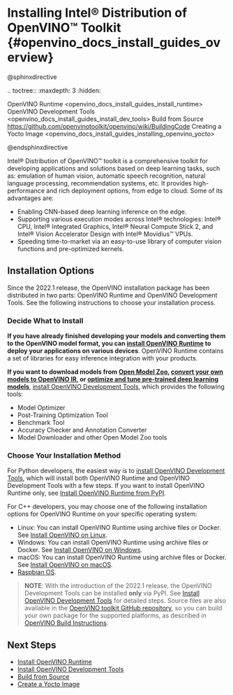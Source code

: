 # Installing Intel® Distribution of OpenVINO™ Toolkit {#openvino_docs_install_guides_overview}

@sphinxdirective

.. toctree::
   :maxdepth: 3
   :hidden:
   
   OpenVINO Runtime <openvino_docs_install_guides_install_runtime>
   OpenVINO Development Tools <openvino_docs_install_guides_install_dev_tools>
   Build from Source <https://github.com/openvinotoolkit/openvino/wiki/BuildingCode>
   Creating a Yocto Image <openvino_docs_install_guides_installing_openvino_yocto>

@endsphinxdirective

Intel® Distribution of OpenVINO™ toolkit is a comprehensive toolkit for developing applications and solutions based on deep learning tasks, such as: emulation of human vision, automatic speech recognition, natural language processing, recommendation systems, etc. It provides high-performance and rich deployment options, from edge to cloud. Some of its advantages are:

* Enabling CNN-based deep learning inference on the edge.
* Supporting various execution modes across Intel® technologies: Intel® CPU, Intel® Integrated Graphics, Intel® Neural Compute Stick 2, and Intel® Vision Accelerator Design with Intel® Movidius™ VPUs.
* Speeding time-to-market via an easy-to-use library of computer vision functions and pre-optimized kernels.

## Installation Options

Since the 2022.1 release, the OpenVINO installation package has been distributed in two parts: OpenVINO Runtime and OpenVINO Development Tools. See the following instructions to choose your installation process.

### Decide What to Install

**If you have already finished developing your models and converting them to the OpenVINO model format, you can [install OpenVINO Runtime](installing-openvino-runtime.md) to deploy your applications on various devices**. OpenVINO Runtime contains a set of libraries for easy inference integration with your products.

**If you want to download models from [Open Model Zoo](../model_zoo.md), [convert your own models to OpenVINO IR](../MO_DG/Deep_Learning_Model_Optimizer_DevGuide.md), or [optimize and tune pre-trained deep learning models](../optimization_guide/model_optimization_guide.md)**, [install OpenVINO Development Tools](installing-model-dev-tools.md), which provides the following tools:

  * Model Optimizer
  * Post-Training Optimization Tool
  * Benchmark Tool
  * Accuracy Checker and Annotation Converter
  * Model Downloader and other Open Model Zoo tools


### Choose Your Installation Method

For Python developers, the easiest way is to [install OpenVINO Development Tools](installing-model-dev-tools.md), which will install both OpenVINO Runtime and OpenVINO Development Tools with a few steps. If you want to install OpenVINO Runtime only, see [Install OpenVINO Runtime from PyPI](installing-openvino-pip.md).

For C++ developers, you may choose one of the following installation options for OpenVINO Runtime on your specific operating system:

* Linux: You can install OpenVINO Runtime using archive files or Docker. See [Install OpenVINO on Linux](installing-openvino-linux-header.md).
* Windows: You can install OpenVINO Runtime using archive files or Docker. See [Install OpenVINO on Windows](installing-openvino-windows-header.md).
* macOS: You can install OpenVINO Runtime using archive files or Docker. See [Install OpenVINO on macOS](installing-openvino-macos-header.md).
* [Raspbian OS](installing-openvino-raspbian.md).

> **NOTE**: With the introduction of the 2022.1 release, the OpenVINO Development Tools can be installed **only** via PyPI. See [Install OpenVINO Development Tools](installing-model-dev-tools.md) for detailed steps.
Source files are also available in the [OpenVINO toolkit GitHub repository](https://github.com/openvinotoolkit/openvino/), so you can build your own package for the supported platforms, as described in [OpenVINO Build Instructions](https://github.com/openvinotoolkit/openvino/wiki/BuildingCode).

## Next Steps

- [Install OpenVINO Runtime](installing-openvino-runtime.md)
- [Install OpenVINO Development Tools](installing-model-dev-tools.md)
- [Build from Source](https://github.com/openvinotoolkit/openvino/wiki/BuildingCode)
- [Create a Yocto Image](installing-openvino-yocto.md)
